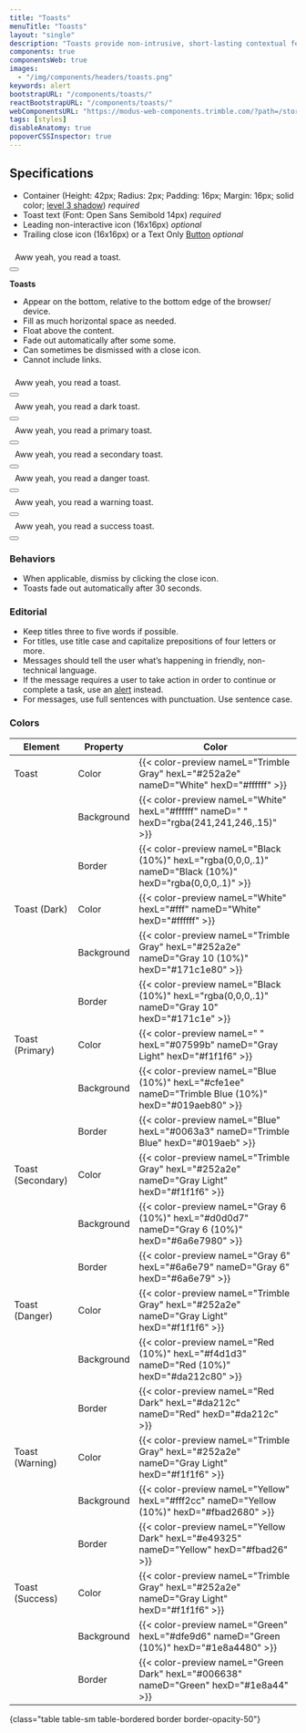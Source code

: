 ```yaml
---
title: "Toasts"
menuTitle: "Toasts"
layout: "single"
description: "Toasts provide non-intrusive, short-lasting contextual feedback to the user."
components: true
componentsWeb: true
images:
  - "/img/components/headers/toasts.png"
keywords: alert
bootstrapURL: "/components/toasts/"
reactBootstrapURL: "/components/toasts/"
webComponentsURL: "https://modus-web-components.trimble.com/?path=/story/components-toast--default"
tags: [styles]
disableAnatomy: true
popoverCSSInspector: true
---
```


<style>
.toast-body {padding: .594rem;}
</style>

## Specifications

- Container (Height: 42px; Radius: 2px; Padding: 16px; Margin: 16px; solid color; [level 3 shadow](/foundations/shadows-and-depth/)) _required_
- Toast text (Font: Open Sans Semibold 14px) _required_
- Leading non-interactive icon (16x16px) _optional_
- Trailing close icon (16x16px) or a Text Only [Button](/components/web/buttons/) _optional_

<div class="guide-example-block my-3 py-4 bg-body-secondary bg-opacity-10">
    <div
      class="toast show my-5 mx-auto pe-none"
      style=""
      role="alert"
      aria-live="assertive"
      aria-atomic="true"
      data-bs-toggle="popover"
      data-bs-x-template="<div class='popover popover-css-inspector bs-popover-left fade show' role='tooltip'><div class='popover-arrow'></div><div class='popover-body'></div></div>"
      data-bs-custom-class="popover-css-inspector"
      data-bs-placement="left"
      data-css-inspector-hide="bg-color margin max-width padding width"
      data-css-inspector-show="box-shadow">
      <div class="d-flex align-items-center">
      <div class="toast-body">Aww yeah, you read a toast.</div>
      <button type="button" class="btn-close me-2 m-auto" data-bs-dismiss="alert">
      </button>
    </div>
  </div>
</div>

**Toasts**

- Appear on the bottom, relative to the bottom edge of the browser/ device.
- Fill as much horizontal space as needed.
- Float above the content.
- Fade out automatically after some some.
- Can sometimes be dismissed with a close icon.
- Cannot include links.

<div class="toast show mb-3" role="alert" aria-live="assertive" aria-atomic="true">
  <div class="d-flex align-items-center">
    <div class="toast-body">Aww yeah, you read a toast.</div>
    <button type="button" class="btn-close me-2 m-auto" data-bs-dismiss="toast" aria-label="Close">
    </button>
  </div>
</div>

<div class="toast toast-dark show mb-3" role="alert" aria-live="assertive" aria-atomic="true">
  <div class="d-flex align-items-center">
    <div class="toast-body">Aww yeah, you read a dark toast.</div>
    <button type="button" class="btn-close btn-close-white me-2 m-auto" data-bs-dismiss="toast" aria-label="Close">
    </button>
  </div>
</div>
<div class="toast toast-primary show mb-3" role="alert" aria-live="assertive" aria-atomic="true">
  <div class="d-flex align-items-center">
    <div class="toast-body">Aww yeah, you read a primary toast.</div>
    <button type="button" class="btn-close me-2 m-auto" data-bs-dismiss="toast" aria-label="Close">
    </button>
  </div>
</div>
<div class="toast toast-secondary show mb-3" role="alert" aria-live="assertive" aria-atomic="true">
  <div class="d-flex align-items-center">
    <div class="toast-body">Aww yeah, you read a secondary toast.</div>
    <button type="button" class="btn-close me-2 m-auto" data-bs-dismiss="toast" aria-label="Close">
    </button>
  </div>
</div>
<div class="toast toast-danger show mb-3" role="alert" aria-live="assertive" aria-atomic="true">
  <div class="d-flex align-items-center">
    <div class="toast-body">Aww yeah, you read a danger toast.</div>
    <button type="button" class="btn-close me-2 m-auto" data-bs-dismiss="alert">
    </button>
  </div>
</div>
<div class="toast toast-warning show mb-3" role="alert" aria-live="assertive" aria-atomic="true">
  <div class="d-flex align-items-center">
    <div class="toast-body">Aww yeah, you read a warning toast.</div>
    <button type="button" class="btn-close me-2 m-auto" data-bs-dismiss="alert">
    </button>
  </div>
</div>
<div class="toast toast-success show mb-3" role="alert" aria-live="assertive" aria-atomic="true">
  <div class="d-flex align-items-center">
    <div class="toast-body">Aww yeah, you read a success toast.</div>
    <button type="button" class="btn-close me-2 m-auto" data-bs-dismiss="alert">
    </button>
  </div>
</div>

### Behaviors

- When applicable, dismiss by clicking the close icon.
- Toasts fade out automatically after 30 seconds.

### Editorial

- Keep titles three to five words if possible.
- For titles, use title case and capitalize prepositions of four letters or more.
- Messages should tell the user what’s happening in friendly, non-technical language.
- If the message requires a user to take action in order to continue or complete a task, use an [alert](/components/web/alerts/)
  instead.
- For messages, use full sentences with punctuation. Use sentence case.

### Colors

<!-- prettier-ignore-start -->
| Element           | Property   | Color                                                                                                     |
| ----------------- | ---------- | --------------------------------------------------------------------------------------------------------- |
| Toast             | Color      | {{< color-preview nameL="Trimble Gray" hexL="#252a2e" nameD="White" hexD="#ffffff" >}}                    |
|                   | Background | {{< color-preview nameL="White" hexL="#ffffff" nameD=" " hexD="rgba(241,241,246,.15)" >}}                 |
|                   | Border     | {{< color-preview nameL="Black (10%)" hexL="rgba(0,0,0,.1)" nameD="Black (10%)" hexD="rgba(0,0,0,.1)" >}} |
| Toast (Dark)      | Color      | {{< color-preview nameL="White" hexL="#fff" nameD="White" hexD="#ffffff" >}}                              |
|                   | Background | {{< color-preview nameL="Trimble Gray" hexL="#252a2e" nameD="Gray 10 (10%)" hexD="#171c1e80" >}}          |
|                   | Border     | {{< color-preview nameL="Black (10%)" hexL="rgba(0,0,0,.1)" nameD="Gray 10" hexD="#171c1e" >}}            |
| Toast (Primary)   | Color      | {{< color-preview nameL=" " hexL="#07599b" nameD="Gray Light" hexD="#f1f1f6" >}}                          |
|                   | Background | {{< color-preview nameL="Blue (10%)" hexL="#cfe1ee" nameD="Trimble Blue (10%)" hexD="#019aeb80" >}}       |
|                   | Border     | {{< color-preview nameL="Blue" hexL="#0063a3" nameD="Trimble Blue" hexD="#019aeb" >}}                     |
| Toast (Secondary) | Color      | {{< color-preview nameL="Trimble Gray" hexL="#252a2e" nameD="Gray Light" hexD="#f1f1f6" >}}               |
|                   | Background | {{< color-preview nameL="Gray 6 (10%)" hexL="#d0d0d7" nameD="Gray 6 (10%)" hexD="#6a6e7980" >}}           |
|                   | Border     | {{< color-preview nameL="Gray 6" hexL="#6a6e79" nameD="Gray 6" hexD="#6a6e79" >}}                         |
| Toast (Danger)    | Color      | {{< color-preview nameL="Trimble Gray" hexL="#252a2e" nameD="Gray Light" hexD="#f1f1f6" >}}               |
|                   | Background | {{< color-preview nameL="Red (10%)" hexL="#f4d1d3" nameD="Red (10%)" hexD="#da212c80" >}}                 |
|                   | Border     | {{< color-preview nameL="Red Dark" hexL="#da212c" nameD="Red" hexD="#da212c" >}}                          |
| Toast (Warning)   | Color      | {{< color-preview nameL="Trimble Gray" hexL="#252a2e" nameD="Gray Light" hexD="#f1f1f6" >}}               |
|                   | Background | {{< color-preview nameL="Yellow" hexL="#fff2cc" nameD="Yellow (10%)" hexD="#fbad2680" >}}                 |
|                   | Border     | {{< color-preview nameL="Yellow Dark" hexL="#e49325" nameD="Yellow" hexD="#fbad26" >}}                    |
| Toast (Success)   | Color      | {{< color-preview nameL="Trimble Gray" hexL="#252a2e" nameD="Gray Light" hexD="#f1f1f6" >}}               |
|                   | Background | {{< color-preview nameL="Green" hexL="#dfe9d6" nameD="Green (10%)" hexD="#1e8a4480" >}}                   |
|                   | Border     | {{< color-preview nameL="Green Dark" hexL="#006638" nameD="Green" hexD="#1e8a44" >}}                      |
{class="table table-sm table-bordered border border-opacity-50"}
<!-- prettier-ignore-end -->
